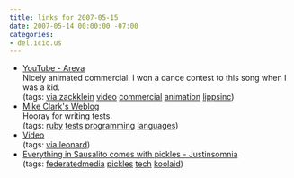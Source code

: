 ```yaml
---
title: links for 2007-05-15
date: 2007-05-14 00:00:00 -07:00
categories:
- del.icio.us
---
```


<ul class="delicious">
    <li>
        <div class="delicious-link"><a href="http://www.youtube.com/watch?v=E3B__ovj2jU">YouTube - Areva</a></div>
        <div class="delicious-extended">Nicely animated commercial. I won a dance contest to this song when I was a kid.</div>
        <div class="delicious-tags">(tags: <a href="http://del.icio.us/torrez/via:zackklein">via:zackklein</a> <a href="http://del.icio.us/torrez/video">video</a> <a href="http://del.icio.us/torrez/commercial">commercial</a> <a href="http://del.icio.us/torrez/animation">animation</a> <a href="http://del.icio.us/torrez/lippsinc">lippsinc</a>)</div>
    </li>
    <li>
        <div class="delicious-link"><a href="http://www.clarkware.com/cgi/blosxom/2005/03/18">Mike Clark's Weblog</a></div>
        <div class="delicious-extended">Hooray for writing tests.</div>
        <div class="delicious-tags">(tags: <a href="http://del.icio.us/torrez/ruby">ruby</a> <a href="http://del.icio.us/torrez/tests">tests</a> <a href="http://del.icio.us/torrez/programming">programming</a> <a href="http://del.icio.us/torrez/languages">languages</a>)</div>
    </li>
    <li>
        <div class="delicious-link"><a href="http://www.smallsails.com/mov/somnambulist.html">Video</a></div>
        <div class="delicious-tags">(tags: <a href="http://del.icio.us/torrez/via:leonard">via:leonard</a>)</div>
    </li>
    <li>
        <div class="delicious-link"><a href="http://justinsomnia.org/2007/05/everything-in-sausalito-comes-with-pickles/#comment-50078">Everything in Sausalito comes with pickles - Justinsomnia</a></div>
        <div class="delicious-tags">(tags: <a href="http://del.icio.us/torrez/federatedmedia">federatedmedia</a> <a href="http://del.icio.us/torrez/pickles">pickles</a> <a href="http://del.icio.us/torrez/tech">tech</a> <a href="http://del.icio.us/torrez/koolaid">koolaid</a>)</div>
    </li>
</ul>
